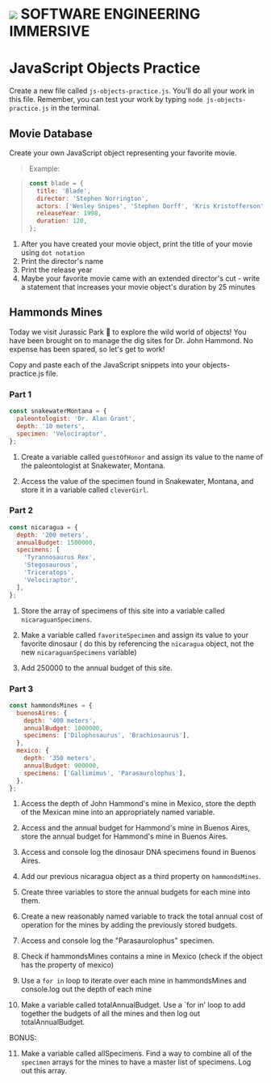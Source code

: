 # ![](https://ga-dash.s3.amazonaws.com/production/assets/logo-9f88ae6c9c3871690e33280fcf557f33.png)  SOFTWARE ENGINEERING IMMERSIVE

# JavaScript Objects Practice

Create a new file called `js-objects-practice.js`. You'll do all your work in this file. Remember, you can test your work by typing `node js-objects-practice.js` in the terminal.

## Movie Database

Create your own JavaScript object representing your favorite movie.

> Example:

> ```javascript
> const blade = {
>   title: 'Blade',
>   director: 'Stephen Norrington',
>   actors: ['Wesley Snipes', 'Stephen Dorff', 'Kris Kristofferson'],
>   releaseYear: 1998,
>   duration: 120,
> };
> ```

1.  After you have created your movie object, print the title of your movie using `dot notation`
2.  Print the director's name
3.  Print the release year
4.  Maybe your favorite movie came with an extended director's cut - write a statement that increases your movie object's duration by 25 minutes

## Hammonds Mines

Today we visit Jurassic Park :dragon: to explore the wild world of objects! You have been brought on to manage the dig sites for Dr. John Hammond. No expense has been spared, so let's get to work!

Copy and paste each of the JavaScript snippets into your objects-practice.js file.

### Part 1

```javascript
const snakewaterMontana = {
  paleontologist: 'Dr. Alan Grant',
  depth: '10 meters',
  specimen: 'Velociraptor',
};
```

1.  Create a variable called `guestOfHonor` and assign its value to the name of the paleontologist at Snakewater, Montana.

2.  Access the value of the specimen found in Snakewater, Montana, and store it in a variable called `cleverGirl`.

### Part 2

```javascript
const nicaragua = {
  depth: '200 meters',
  annualBudget: 1500000,
  specimens: [
    'Tyrannosaurus Rex',
    'Stegosaurous',
    'Triceratops',
    'Velociraptor',
  ],
};
```

1.  Store the array of specimens of this site into a variable called `nicaraguanSpecimens`.

2.  Make a variable called `favoriteSpecimen` and assign its value to your favorite dinosaur ( do this by referencing the `nicaragua` object, not the new `nicaraguanSpecimens` variable)

3.  Add 250000 to the annual budget of this site.

### Part 3

```javascript
const hammondsMines = {
  buenosAires: {
    depth: '400 meters',
    annualBudget: 1000000,
    specimens: ['Dilophosaurus', 'Brachiosaurus'],
  },
  mexico: {
    depth: '350 meters',
    annualBudget: 900000,
    specimens: ['Gallimimus', 'Parasaurolophus'],
  },
};
```

1.  Access the depth of John Hammond's mine in Mexico, store the depth of the Mexican mine into an appropriately named variable.

2.  Access and the annual budget for Hammond's mine in Buenos Aires, store the annual budget for Hammond's mine in Buenos Aires.

3.  Access and console log the dinosaur DNA specimens found in Buenos Aires.

4.  Add our previous nicaragua object as a third property on `hammondsMines`.

5.  Create three variables to store the annual budgets for each mine into them.

6.  Create a new reasonably named variable to track the total annual cost of operation for the mines by adding the previously stored budgets.

7.  Access and console log the "Parasaurolophus" specimen.

8.  Check if hammondsMines contains a mine in Mexico (check if the object has the property of mexico)

9.  Use a `for in` loop to iterate over each mine in hammondsMines and console.log out the depth of each mine

10. Make a variable called totalAnnualBudget. Use a `for in' loop to add together the budgets of all the mines and then log out totalAnnualBudget.

BONUS:

11. Make a variable called allSpecimens. Find a way to combine all of the `specimen` arrays for the mines to have a master list of specimens. Log out this array.
